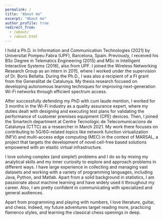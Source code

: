 ```yaml
---
permalink: /
title: "About me"
excerpt: "About me"
author_profile: true
redirect_from: 
  - /about/
  - /about.html
---
```


I hold a Ph.D. in Information and Communication Technologies (2021) by Universitat Pompeu Fabra (UPF), Barcelona, Spain. Previously, I received his BSc Degree in Telematics Engineering (2015) and MSc in Intelligent Interactive Systems (2016), also from UPF. I joined the Wireless Networking Research Group as an intern in 2015, where I worked under the supervision of Dr. Boris Bellalta. During the Ph.D., I was also a recipient of a FI grant from the Generalitat de Catalunya. My thesis research focused on developing autonomous learning techniques for improving next-generation Wi-Fi networks through efficient spectrum access.

After successfully defending my PhD with cum laude mention, I worked for 3 months in the Wi-Fi industry as a quality assurance expert, where my duties dealt with designing and executing test plans for validating the performance of customer premises equipment (CPE) devices. Then, I joined the Smartech department at Centre Tecnològic de Telecomunicacions de Catalunya (CTTC) as a researcher in March 2021. My work there focuses on contributing to 5G/6G-related topics like network function virtualization (NFV) and multi-access edge computing (MEC) in the context of MARSAL, a project that targets the development of novel cell-free based solutions empowered with an elastic virtual infrastructure.

I love solving complex (and simple!) problems and I do so by mixing my analytical skills and my inner curiosity to explore and approach problems in different ways. I have large experience in collecting and managing vast datasets and working with a variety of programming languages, including Java, Python, and Matlab. Apart from a solid background in statistics, I am passionate about machine learning and have widely used it throughout my career. Also, I am pretty confident in communicating with specialized and general audiences.

Apart from programming and playing with numbers, I love literature, guitar, and chess. Indeed, my future adventures target reading more, practicing flamenco styles, and learning the classical chess openings in deep.